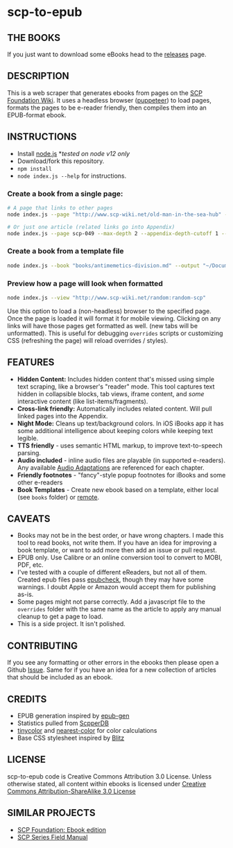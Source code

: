 # scp-to-epub
## THE BOOKS
If you just want to download some eBooks head to the [releases](https://github.com/lselden/scp-to-epub/releases) page.

## DESCRIPTION
This is a web scraper that generates ebooks from pages on the [SCP Foundation Wiki](http://www.scp-wiki.net/). It uses a headless browser ([puppeteer](https://github.com/GoogleChrome/puppeteer/)) to load pages, formats the pages to be e-reader friendly, then compiles them into an EPUB-format ebook.

## INSTRUCTIONS

* Install [node.js](https://nodejs.org/en/) **tested on node v12 only*
* Download/fork this repository.
* `npm install`
* `node index.js --help` for instructions.


### Create a book from a single page: 
```sh
# A page that links to other pages
node index.js --page "http://www.scp-wiki.net/old-man-in-the-sea-hub" --title "Old Man And The Sea Canon Hub" --output "old-man-in-the-sea.epub"

# Or just one article (related links go into Appendix)
node index.js --page scp-049 --max-depth 2 --appendix-depth-cutoff 1 --max-chapters 20 --output ./output/scp-o49.epub
```

### Create a book from a template file
```sh
node index.js --book "books/antimemetics-division.md" --output "~/Documents/scp-antimemetics.epub"
```

### Preview how a page will look when formatted
```sh
node index.js --view "http://www.scp-wiki.net/random:random-scp"
```
Use this option to load a (non-headless) browser to the specified page. Once the
page is loaded it will format it for mobile viewing. Clicking on any links will
have those pages get formatted as well. (new tabs will be unformatted). This is
useful for debugging `overrides` scripts or customizing CSS (refreshing the page)
will reload overrides / styles).



## FEATURES
* **Hidden Content:** Includes hidden content that's missed using simple text scraping, like a browser's "reader" mode. This tool captures text hidden in collapsible blocks, tab views, iframe content, and *some* interactive content (like list-items/fragments).
* **Cross-link friendly:** Automatically includes related content. Will pull linked pages into the Appendix.
* **Night Mode:** Cleans up text/background colors. In iOS iBooks app it has some additional intelligence about keeping colors while keeping text legible.
* **TTS friendly** - uses semantic HTML markup, to improve text-to-speech parsing.
* **Audio included** - inline audio files are playable (in supported e-readers). Any available [Audio Adaptations](http://www.scp-wiki.net/audio-adaptations) are referenced for each chapter.
* **Friendly footnotes** - "fancy"-style popup footnotes for iBooks and some other e-readers
* **Book Templates** - Create new ebook based on a template, either local (see `books` folder) or [remote](http://scp-sandbox-3.wikidot.com/tmonty).

## CAVEATS
* Books may not be in the best order, or have wrong chapters. I made this tool to read books, not write them. If you have an idea for improving a book template, or want to add more then add an issue or pull request.
* EPUB only. Use Calibre or an online conversion tool to convert to MOBI, PDF, etc.
* I've tested with a couple of different eReaders, but not all of them. Created epub files pass [epubcheck](https://github.com/w3c/epubcheck), though they may have some warnings. I doubt Apple or Amazon would accept them for publishing as-is.
* Some pages might not parse correctly. Add a javascript file to the `overrides` folder with the same name as the article to apply any manual cleanup to get a page to load.
* This is a side project. It isn't polished.

## CONTRIBUTING

If you see any formatting or other errors in the ebooks then please open a Github [Issue](https://github.com/lselden/scp-to-epub/issues/new). Same for if you have an idea for a new collection of articles that should be included as an ebook.


## CREDITS
* EPUB generation inspired by [epub-gen](https://github.com/cyrilis/epub-gen)
* Statistics pulled from [ScpperDB](https://www.scpper.com)
* [tinycolor](https://github.com/bgrins/TinyColor) and [nearest-color](http://danieltao.com/nearest-color) for color calculations
* Base CSS stylesheet inspired by [Blitz](https://github.com/FriendsOfEpub/Blitz)

## LICENSE
scp-to-epub code is Creative Commons Attribution 3.0 License. Unless otherwise stated, all content within ebooks is licensed under [Creative Commons Attribution-ShareAlike 3.0 License](http://creativecommons.org/licenses/by-sa/3.0/)

## SIMILAR PROJECTS
* [SCP Foundation: Ebook edition](http://www.scp-wiki.net/ebooks)
* [SCP Series Field Manual](http://www.scp-wiki.net/forum/t-12612670/new-scp-001-to-scp-1999-documentation-ebooks#post-4379359)